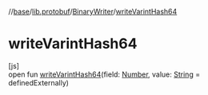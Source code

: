 //[base](../../../index.md)/[lib.protobuf](../index.md)/[BinaryWriter](index.md)/[writeVarintHash64](write-varint-hash64.md)

# writeVarintHash64

[js]\
open fun [writeVarintHash64](write-varint-hash64.md)(field: [Number](https://kotlinlang.org/api/latest/jvm/stdlib/kotlin/-number/index.html), value: [String](https://kotlinlang.org/api/latest/jvm/stdlib/kotlin/-string/index.html) = definedExternally)
